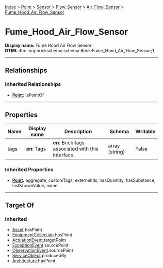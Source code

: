 [Index](../../../../Index.md) > [Point](../../../Point.md) > [Sensor](../../Sensor.md) > [Flow_Sensor](../Flow_Sensor.md) > [Air_Flow_Sensor](Air_Flow_Sensor.md) > [Fume_Hood_Air_Flow_Sensor](#)
# Fume_Hood_Air_Flow_Sensor

**Display name:** Fume Hood Air Flow Sensor<br />
**DTMI:** dtmi:org:brickschema:schema:Brick:Fume_Hood_Air_Flow_Sensor;1

---

## Relationships
### Inherited Relationships
* **[Point](../../../Point.md):** isPointOf

---

## Properties
|Name|Display name|Description|Schema|Writable|
|-|-|-|-|-|
|tags|**en**: Tags|**en**: Brick tags associated with this interface.|array (string)|False|
### Inherited Properties
* **[Point](../../../Point.md):** aggregate, customTags, externalIds, hasQuantity, hasSubstance, lastKnownValue, name

---

## Target Of
### Inherited
* [Asset](../../../../Asset/Asset.md).hasPoint
* [EquipmentCollection](../../../../Collection/AssetCollection/EquipmentCollection/EquipmentCollection.md).hasPoint
* [ActuationEvent](../../../../Event/PointEvent/ActuationEvent.md).targetPoint
* [ExceptionEvent](../../../../Event/PointEvent/ExceptionEvent.md).sourcePoint
* [ObservationEvent](../../../../Event/PointEvent/ObservationEvent.md).sourcePoint
* [ServiceObject](../../../../Information/ServiceObject/ServiceObject.md).producedBy
* [Architecture](../../../../Space/Architecture/Architecture.md).hasPoint
